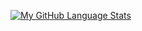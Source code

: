 [![My GitHub Language Stats](https://github-readme-stats.vercel.app/api/top-langs/?username=jasongaylord&langs_count=5&theme=tokyonight)]()
